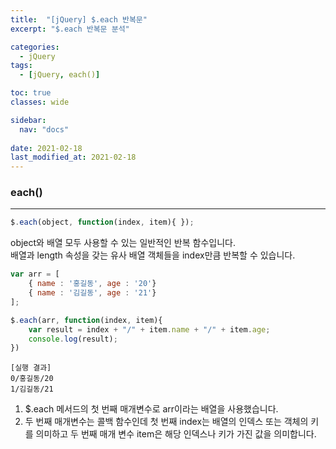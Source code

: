 ```yaml
---
title:  "[jQuery] $.each 반복문"
excerpt: "$.each 반복문 분석"

categories:
  - jQuery
tags:
  - [jQuery, each()]

toc: true
classes: wide

sidebar:
  nav: "docs"
 
date: 2021-02-18
last_modified_at: 2021-02-18
---
```


### each()
---

```javascript
$.each(object, function(index, item){ });
```

object와 배열 모두 사용할 수 있는 일반적인 반복 함수입니다.<br>
배열과 length 속성을 갖는 유사 배열 객체들을 index만큼 반복할 수 있습니다.<br>

```javascript
var arr = [
    { name : '홍길동', age : '20'}
    { name : '김길동', age : '21'}        
];

$.each(arr, function(index, item){
    var result = index + "/" + item.name + "/" + item.age;
    console.log(result);
})
```

```
[실행 결과]
0/홍길동/20
1/김길동/21
```

1. $.each 메서드의 첫 번째 매개변수로 arr이라는 배열을 사용했습니다.
2. 두 번째 매개변수는 콜백 함수인데 첫 번째 index는 배열의 인덱스 또는 객체의 키를 의미하고 두 번째 매개 변수 item은 해당 인덱스나 키가 가진 값을 의미합니다.